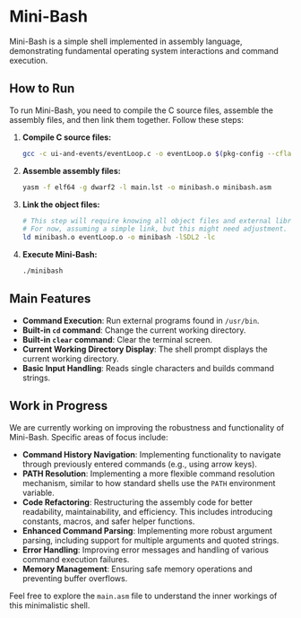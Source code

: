 # Mini-Bash

Mini-Bash is a simple shell implemented in assembly language, demonstrating fundamental operating system interactions and command execution.

## How to Run

To run Mini-Bash, you need to compile the C source files, assemble the assembly files, and then link them together. Follow these steps:

1.  **Compile C source files:**
    ```bash
    gcc -c ui-and-events/eventLoop.c -o eventLoop.o $(pkg-config --cflags sdl2)
    ```
2.  **Assemble assembly files:**
    ```bash
    yasm -f elf64 -g dwarf2 -l main.lst -o minibash.o minibash.asm
    ```
3.  **Link the object files:**
    ```bash
    # This step will require knowing all object files and external libraries.
    # For now, assuming a simple link, but this might need adjustment.
    ld minibash.o eventLoop.o -o minibash -lSDL2 -lc
    ```
4.  **Execute Mini-Bash:**
    ```bash
    ./minibash
    ```

## Main Features

- **Command Execution**: Run external programs found in `/usr/bin`.
- **Built-in `cd` command**: Change the current working directory.
- **Built-in `clear` command**: Clear the terminal screen.
- **Current Working Directory Display**: The shell prompt displays the current working directory.
- **Basic Input Handling**: Reads single characters and builds command strings.

## Work in Progress

We are currently working on improving the robustness and functionality of Mini-Bash. Specific areas of focus include:
- **Command History Navigation**: Implementing functionality to navigate through previously entered commands (e.g., using arrow keys).
- **PATH Resolution**: Implementing a more flexible command resolution mechanism, similar to how standard shells use the `PATH` environment variable.
- **Code Refactoring**: Restructuring the assembly code for better readability, maintainability, and efficiency. This includes introducing constants, macros, and safer helper functions.
- **Enhanced Command Parsing**: Implementing more robust argument parsing, including support for multiple arguments and quoted strings.
- **Error Handling**: Improving error messages and handling of various command execution failures.
- **Memory Management**: Ensuring safe memory operations and preventing buffer overflows.


Feel free to explore the `main.asm` file to understand the inner workings of this minimalistic shell.

